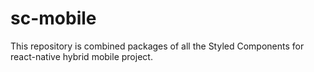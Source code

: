 # sc-mobile
This repository is combined packages of all the Styled Components for react-native hybrid mobile project.
